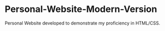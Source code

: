 # Personal-Website-Modern-Version
Personal Website developed to demonstrate my proficiency in HTML/CSS.
